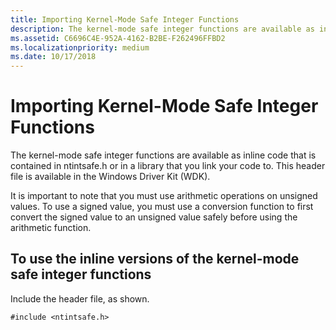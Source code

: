 ```yaml
---
title: Importing Kernel-Mode Safe Integer Functions
description: The kernel-mode safe integer functions are available as inline code that is contained in ntintsafe.h or in a library that you link your code to.
ms.assetid: C6696C4E-952A-4162-B2BE-F262496FFBD2
ms.localizationpriority: medium
ms.date: 10/17/2018
---
```


# Importing Kernel-Mode Safe Integer Functions


The kernel-mode safe integer functions are available as inline code that is contained in ntintsafe.h or in a library that you link your code to. This header file is available in the Windows Driver Kit (WDK).

It is important to note that you must use arithmetic operations on unsigned values. To use a signed value, you must use a conversion function to first convert the signed value to an unsigned value safely before using the arithmetic function.

## To use the inline versions of the kernel-mode safe integer functions


Include the header file, as shown.

```ManagedCPlusPlus
#include <ntintsafe.h>
```

 

 




